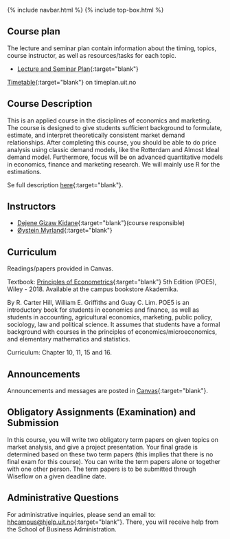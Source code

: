 {% include navbar.html %}  {% include top-box.html %}


## Course plan 
The lecture and seminar plan contain information about the timing, topics, course instructor, as well as resources/tasks for each topic.

- [Lecture and Seminar Plan](forelesningsplan.md){:target="blank"}


[Timetable](https://timeplan.uit.no/emne_timeplan.php?sem=24h&fag=&module[]=SOK-3008-1#week-24){:target="blank"} on timeplan.uit.no


## Course Description
This is an applied course in the disciplines of economics and marketing. The course is designed to give students sufficient background to formulate, estimate, and interpret theoretically consistent market demand relationships. After completing this course, you should be able to do price analysis using classic demand models, like the Rotterdam and Almost Ideal demand model. Furthermore, focus will be on advanced quantitative models in economics, finance and marketing research. We will mainly use R for the estimations.

Se full description [here](https://uit.no/utdanning/emner/emne/842430/sok-3008){:target="blank"}.

## Instructors
- [Dejene Gizaw Kidane](https://uit.no/ansatte/dejene.g.kidane){:target="blank"}(course responsible) 
- [Øystein Myrland](https://uit.no/ansatte/oystein.myrland){:target="blank"}


## Curriculum
Readings/papers provided in Canvas.

Textbook: [Principles of Econometrics](https://principlesofeconometrics.com/poe5/poe5.html){:target="blank"} 5th Edition (POE5), Wiley - 2018. Available at the campus bookstore Akademika.

By R. Carter Hill, William E. Griffiths and Guay C. Lim. POE5 is an introductory book for students in economics and finance, as well as students in accounting, agricultural economics, marketing, public policy, sociology, law and political science. It assumes that students have a formal background with courses in the principles of economics/microeconomics, and elementary mathematics and statistics.

Curriculum: Chapter 10, 11, 15 and 16.


## Announcements
Announcements and messages are posted in [Canvas](https://uit.instructure.com/courses/35407){:target="blank"}.

## Obligatory Assignments (Examination) and Submission
In this course, you will write two obligatory term papers on given topics on market analysis, and give a project presentation. Your final grade is determined based on these two term papers (this implies that there is no final exam for this course). You can write the term papers alone or together with one other person. The term papers is to be submitted through Wiseflow on a given deadline date.

## Administrative Questions
For administrative inquiries, please send an email to: [hhcampus@hjelp.uit.no](mailto:hhcampus@hjelp.uit.no){:target="blank"}. There, you will receive help from the School of Business Administration.




